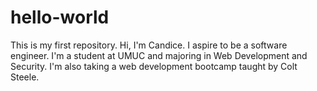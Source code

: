 # hello-world
This is my first repository.
Hi, I'm Candice. I aspire to be a software engineer.
I'm a student at UMUC and majoring in Web Development and Security.
I'm also taking a web development bootcamp taught by Colt Steele.
